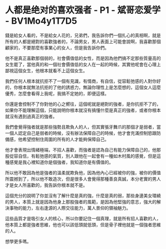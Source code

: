 # 人都是绝对的喜欢强者 - P1 - 斌哥恋爱学 - BV1Mo4y1T7D5

錢是給女人看的，不是給女人花的，兄弟們，我告訴你們一個扎心的真相啊，就是所有的人都是絕對的喜歡強者的，不論男女，男人表面上可能會說啊，我喜歡那個顧家的，不要那麼有事業心的女人，但是我告訴你們。

他不是真正喜歡那個弱的，社會價值低的女性，而是因為他們搞不定那些質量高的女生罷了，當他真的和一個社會價值低的女人在一起的時候，其實他呢會在心理上鄙視這個女生，他根本就看不上這個女生。

我們任何人根本就抗拒不了一個有見識，有情商，有自信，從容鬆弛感的人對你好的，你根本就無法抗拒的了他的誘惑力，無論你理性上是怎麼想的，這個女人這麼優秀，怎麼會看得上我呢，我搞不定她的，即便這樣。

你還是會控制不了你對他的心之嚮往，這個呢就是絕對的強者，是你抗拒不了的，如果你不能理解這個，只能說明你根本就沒有搞懂什麼是真正的強者，或者你根本就沒有遇到過真正的強者。

我們會覺得強者就是那些強勢且欺負人的人，但其實張牙舞爪的那個才是弱者，當一個人認定自己是弱者的時候，沒有辦法保障自己的時候，他才會充滿控制慾跟防備感，他希望控制住周圍的所有的人才能夠保障自己。

他才會表現出情緒極端，不招人喜歡，而強者是認為自己有能力保障自己的，他那股從容自信，有鬆弛感的氣質，別人跟他在一起會有一種如木村風的感覺，但是這種感覺是我心裡知道你是個強者，我知道你是有價值的。

所以他不敢因為他是強者的溫柔就欺負他，因為他內心已經被你的強，被你的價值所震撼到了，所以他不敢造次，但是很多人會覺得那種善良真誠，本分老實的男人才是女人所喜歡的，我告訴你根本就不是。

這個充分的說明了你並沒有了解什麼是真的強，什麼是真的弱，那些身邊美女環繞的男人，本質上就是因為他身上那股強者的風範，是因為他堅強的意志，強大的解決事物的能力，左右逢源的人際交往能力，萬人景仰的領袖魅力。

這些品質才是吸引女人的核心，所以你要記住一個真理，就是所有招人喜歡的人，他本質上都是強者思維，他也可以該低頭就低頭，但是骨子裡他就是一個強者思維的人。

想學更多嗎。